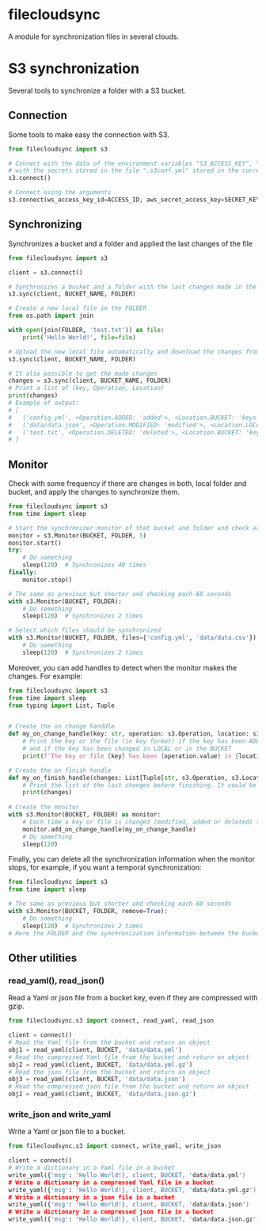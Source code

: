 # filecloudsync

A module for synchronization files in several clouds.

# S3 synchronization

Several tools to synchronize a folder with a S3 bucket.

## Connection

Some tools to make easy the connection with S3.

```python
from filecloudsync import s3

# Connect with the data of the environment variables "S3_ACCESS_KEY", "S3_SECRET_KEY" and "S3_ENDPOINT" or
# with the secrets stored in the file ".s3conf.yml" stored in the current folder or in the user home folder.
s3.connect()

# Connect using the arguments
s3.connect(ws_access_key_id=ACCESS_ID, aws_secret_access_key=SECRET_KEY, endpoint_url=ENDPOINT)
```

## Synchronizing

Synchronizes a bucket and a folder and applied the last changes of the file

```python
from filecloudsync import s3

client = s3.connect()

# Synchronizes a bucket and a folder with the last changes made in the bucket or in the folder
s3.sync(client, BUCKET_NAME, FOLDER)

# Create a new local file in the FOLDER
from os.path import join

with open(join(FOLDER, 'test.txt')) as file:
    print('Hello World!', file=file)

# Upload the new local file automatically and download the changes from the bucket if there are any
s3.sync(client, BUCKET_NAME, FOLDER)

# It also possible to get the made changes
changes = s3.sync(client, BUCKET_NAME, FOLDER)
# Print a list of (key, Operation, Location)
print(changes)
# Example of output:
# [
#   ('config.yml', <Operation.ADDED: 'added'>, <Location.BUCKET: 'keys'>), 
#   ('data/data.json', <Operation.MODIFIED: 'modified'>, <Location.LOCAL: 'files'>),
#   ('test.txt', <Operation.DELETED: 'deleted'>, <Location.BUCKET: 'keys'>)
# ] 
```

## Monitor

Check with some frequency if there are changes in both, local folder and bucket, and apply the changes
to synchronize them.

```python
from filecloudsync import s3
from time import sleep

# Start the synchronizer monitor of that bucket and folder and check each 5 seconds 
monitor = s3.Monitor(BUCKET, FOLDER, 5)
monitor.start()
try:
    # Do something
    sleep(120)  # Synchronizes 40 times
finally:
    monitor.stop()

# The same as previous but shorter and checking each 60 seconds 
with s3.Monitor(BUCKET, FOLDER):
    # Do something
    sleep(120)  # Synchronizes 2 times

# Select which files should be synchronized
with s3.Monitor(BUCKET, FOLDER, files={'config.yml', 'data/data.csv'}):
    # Do something
    sleep(120)  # Synchronizes 2 times
```

Moreover, you can add handles to detect when the monitor makes the changes. For example:

```python
from filecloudsync import s3
from time import sleep
from typing import List, Tuple


# Create the on change handdle
def my_on_change_handle(key: str, operation: s3.Operation, location: s3.Location):
    # Print the key or the file (in key format) if the key has been ADDED, MODIFIED or DELETED,
    # and if the key has been changed in LOCAL or in the BUCKET
    print(f'The key or file {key} has been {operation.value} in {location.name}')

# Create the on finish handle
def my_on_finish_handle(changes: List[Tuple[str, s3.Operation, s3.Location]]):
    # Print the list of the last changes before finishing. It could be the empty list
    print(changes)
    
# Create the monitor
with s3.Monitor(BUCKET, FOLDER) as monitor:
    # Each time a key or file is changed (modified, added or deleted) the function my_handle will be called
    monitor.add_on_change_handle(my_on_change_handle)
    # Do something
    sleep(120)
```

Finally, you can delete all the synchronization information when the monitor stops, for example, 
if you want a temporal synchronization:

```python
from filecloudsync import s3
from time import sleep

# The same as previous but shorter and checking each 60 seconds 
with s3.Monitor(BUCKET, FOLDER, remove=True):
    # Do something
    sleep(120)  # Synchronizes 2 times
# Here the FOLDER and the synchronization information between the bucket and that folder is removed in local
```

## Other utilities

### read_yaml(), read_json()

Read a Yaml or json file from a bucket key, even if they are compressed with gzip.

```python
from filecloudsync.s3 import connect, read_yaml, read_json

client = connect()
# Read the Yaml file from the bucket and return an object
obj1 = read_yaml(client, BUCKET, 'data/data.yml')
# Read the compressed Yaml file from the bucket and return an object
obj2 = read_yaml(client, BUCKET, 'data/data.yml.gz')
# Read the json file from the bucket and return an object
obj3 = read_yaml(client, BUCKET, 'data/data.json')
# Read the compressed json file from the bucket and return an object
obj2 = read_yaml(client, BUCKET, 'data/data.json.gz')
```

### write_json and write_yaml

Write a Yaml or json file to a bucket.

```python
from filecloudsync.s3 import connect, write_yaml, write_json

client = connect()
# Write a dictionary in a Yaml file in a bucket
write_yaml({'msg': 'Hello World!}, client, BUCKET, 'data/data.yml')
# Write a dictionary in a compressed Yaml file in a bucket
write_yaml({'msg': 'Hello World!}, client, BUCKET, 'data/data.yml.gz')
# Write a dictionary in a json file in a bucket
write_yaml({'msg': 'Hello World!}, client, BUCKET, 'data/data.json')
# Write a dictionary in a compressed json file in a bucket
write_yaml({'msg': 'Hello World!}, client, BUCKET, 'data/data.json.gz')
```
